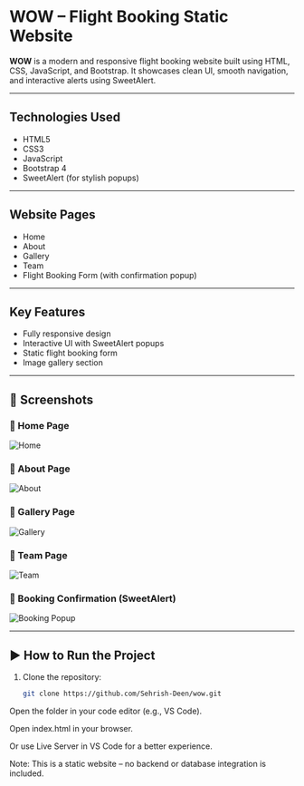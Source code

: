 #  WOW – Flight Booking Static Website

**WOW** is a modern and responsive flight booking website built using HTML, CSS, JavaScript, and Bootstrap. It showcases clean UI, smooth navigation, and interactive alerts using SweetAlert.

---

##  Technologies Used

- HTML5  
- CSS3  
- JavaScript  
- Bootstrap 4  
- SweetAlert (for stylish popups)

---

##  Website Pages

-  Home  
-  About  
-  Gallery  
-  Team  
-  Flight Booking Form (with confirmation popup)

---

##  Key Features

- Fully responsive design  
- Interactive UI with SweetAlert popups  
- Static flight booking form  
- Image gallery section  

---

## 📸 Screenshots

### 🔹 Home Page  
![Home](https://github.com/Sehrish-Deen/wow/blob/main/ss/Home.png?raw=true)

### 🔹 About Page  
![About](https://github.com/Sehrish-Deen/wow/blob/main/ss/About.png?raw=true)

### 🔹 Gallery Page  
![Gallery](https://github.com/Sehrish-Deen/wow/blob/main/ss/Gallery.png?raw=true)

### 🔹 Team Page  
![Team](https://github.com/Sehrish-Deen/wow/blob/main/ss/Team.png?raw=true)

### 🔹 Booking Confirmation (SweetAlert)  
![Booking Popup](https://github.com/Sehrish-Deen/wow/blob/main/ss/BookingPopup.png?raw=true)


---

## ▶ How to Run the Project

1. Clone the repository:
   ```bash
   git clone https://github.com/Sehrish-Deen/wow.git
Open the folder in your code editor (e.g., VS Code).

Open index.html in your browser.

Or use Live Server in VS Code for a better experience.

 Note: This is a static website – no backend or database integration is included.
